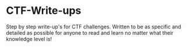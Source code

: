 # CTF-Write-ups
Step by step write-up's for CTF challenges. 
Written to be as specific and detailed as possible for anyone to read and learn no matter what their knowledge level is!
